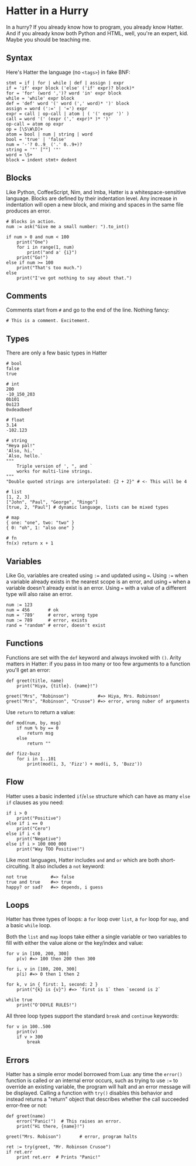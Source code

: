 # Hatter in a Hurry

In a hurry? If you already know how to program, you already know
Hatter. And if you already know both Python and HTML, well, you're an
expert, kid. Maybe you should be teaching me.

## Syntax

Here's Hatter the language (no `<tags>`) in fake BNF:

```
stmt = if | for | while | def | assign | expr
if = 'if' expr block ('else' ('if' expr)? block)*
for = 'for' (word ',')? word 'in' expr block
while = 'while' expr block
def = 'def' word '(' word (',' word)* ')' block
assign = word (':=' | '=') expr
expr = call | op-call | atom | ( '(' expr ')' )
call = word '(' (expr (',' expr)* )* ')'
op-call = atom op expr
op = [\S\W\D]+
atom = bool | num | string | word
bool = 'true' | 'false'
num = '-'? 0..9_ ('.' 0..9+)?
string = '"' [^"] '"'
word = \S+
block = indent stmt+ dedent
```

## Blocks

Like Python, CoffeeScript, Nim, and Imba, Hatter is a
whitespace-sensitive language. Blocks are defined by their indentation
level. Any increase in indentation will open a new block, and mixing
and spaces in the same file produces an error.

```hatter
# Blocks in action.
num := ask("Give me a small number: ").to_int()

if num > 0 and num < 100
    print("One")
    for i in range(1, num)
        print("and a' {i}")
    print("Go!")
else if num >= 100
    print("That's too much.")
else
    print("I've got nothing to say about that.")
```

## Comments

Comments start from `#` and go to the end of the line. Nothing fancy:

```hatter
# This is a comment. Excitement.
```

## Types

There are only a few basic types in Hatter

```hatter
# bool
false
true

# int
200
-10_150_203
0b101
0o123
0xdeadbeef

# float
3.14
-102.123

# string
"Heya pal!"
'Also, hi.'
`Also, hello.`
"""
    Triple version of ', ", and `
    works for multi-line strings.
"""
"Double quoted strings are interpolated: {2 + 2}" # <- This will be 4

# list
[1, 2, 3]
["John", "Paul", "George", "Ringo"]
[true, 2, "Paul"] # dynamic language, lists can be mixed types

# map
{ one: "one", two: "two" }
{ 0: "oh", 1: "also one" }

# fn
fn(x) return x + 1
```

## Variables

Like Go, variables are created using `:=` and updated using `=`.
Using `:=` when a variable already exists in the nearest scope is an
error, and using `=` when a variable doesn't already exist is an
error. Using `=` with a value of a different type will also raise an
error.

```hatter
num := 123
num = 456       # ok
num = '789'     # error, wrong type
num := 789      # error, exists
rand = "random" # error, doesn't exist
```

## Functions

Functions are set with the `def` keyword and always invoked with `()`.
Arity matters in Hatter: if you pass in too many or too few arguments
to a function you'll get an error:

```hatter
def greet(title, name)
    print("Hiya, {title}. {name}!")

greet("Mrs", "Robinson")           #=> Hiya, Mrs. Robinson!
greet("Mrs", "Robinson", "Crusoe") #=> error, wrong nuber of arguments
```

Use `return` to return a value:

```hatter
def mod(num, by, msg)
    if num % by == 0
        return msg
    else
        return ""

def fizz-buzz
    for i in 1..101
        print(mod(i, 3, 'Fizz') + mod(i, 5, 'Buzz'))
```

## Flow

Hatter uses a basic indented `if`/`else` structure which can have as
many `else if` clauses as you need:

```hatter
if i > 0
    print("Positive")
else if i == 0
    print("Cero")
else if i < 0
    print("Negative")
else if i > 100_000_000
    print("Way TOO Positive!")
```

Like most languages, Hatter includes `and` and `or` which are both
short-circuiting. It also includes a `not` keyword:

```hatter
not true         #=> false
true and true    #=> true
happy? or sad?   #=> depends, i guess
```

## Loops

Hatter has three types of loops: a `for` loop over `list`, a `for`
loop for `map`, and a basic `while` loop.

Both the `list` and `map` loops take either a single variable or two
variables to fill with either the value alone or the key/index and
value:

```hatter
for v in [100, 200, 300]
    p(v) #=> 100 then 200 then 300

for i, v in [100, 200, 300]
    p(i) #=> 0 then 1 then 2

for k, v in { first: 1, second: 2 }
    print("{k} is {v}") #=> `first is 1` then `second is 2`

while true
    print("O'DOYLE RULES!")
```

All three loop types support the standard `break` and `continue`
keywords:

```hatter
for v in 100..500
    print(v)
    if v > 300
        break
```

## Errors

Hatter has a simple error model borrowed from Lua: any time the
`error()` function is called or an internal error occurs, such as
trying to use `:=` to override an existing variable, the program will
halt and an error message will be displayed. Calling a function with
`try()` disables this behavior and instead returns a "return" object
that describes whether the call succeeded error-free or not:

```hatter
def greet(name)
    error("Panic!")  # This raises an error.
    print("Hi there, {name}!")

greet("Mrs. Robison")       # error, program halts

ret := try(greet, "Mr. Robinson Crusoe")
if ret.err
    print ret.err  # Prints "Panic!"
```
